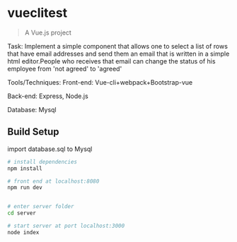 # vueclitest

> A Vue.js project

Task: Implement a simple component that allows one to select a list of rows that have email addresses and send them an email that is written in a simple html editor.People who receives that email can change the status of his employee from 'not agreed' to 'agreed'

Tools/Techniques:
  Front-end: Vue-cli+webpack+Bootstrap-vue
  
  Back-end: Express, Node.js
  
  Database: Mysql

## Build Setup

import database.sql to Mysql

``` bash
# install dependencies
npm install

# front end at localhost:8080
npm run dev


# enter server folder
cd server

# start server at port localhost:3000
node index


